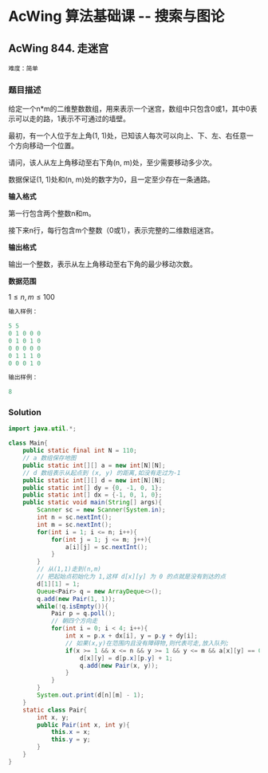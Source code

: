 # AcWing 算法基础课 -- 搜索与图论

## AcWing 844. 走迷宫  

`难度：简单`

### 题目描述

给定一个n*m的二维整数数组，用来表示一个迷宫，数组中只包含0或1，其中0表示可以走的路，1表示不可通过的墙壁。

最初，有一个人位于左上角(1, 1)处，已知该人每次可以向上、下、左、右任意一个方向移动一个位置。

请问，该人从左上角移动至右下角(n, m)处，至少需要移动多少次。

数据保证(1, 1)处和(n, m)处的数字为0，且一定至少存在一条通路。

**输入格式**

第一行包含两个整数n和m。

接下来n行，每行包含m个整数（0或1），表示完整的二维数组迷宫。

**输出格式**

输出一个整数，表示从左上角移动至右下角的最少移动次数。

**数据范围**

$1≤n,m≤100$

```r
输入样例：

5 5
0 1 0 0 0
0 1 0 1 0
0 0 0 0 0
0 1 1 1 0
0 0 0 1 0

输出样例：

8
```
### Solution

```java
import java.util.*;

class Main{
    public static final int N = 110;
    // a 数组保存地图
    public static int[][] a = new int[N][N];
    // d 数组表示从起点到 (x, y) 的距离,如没有走过为-1
    public static int[][] d = new int[N][N];
    public static int[] dy = {0, -1, 0, 1};
    public static int[] dx = {-1, 0, 1, 0};
    public static void main(String[] args){
        Scanner sc = new Scanner(System.in);
        int n = sc.nextInt();
        int m = sc.nextInt();
        for(int i = 1; i <= n; i++){
            for(int j = 1; j <= m; j++){
                a[i][j] = sc.nextInt();
            }
        }
        // 从(1,1)走到(n,m)
        // 把起始点初始化为 1,这样 d[x][y] 为 0 的点就是没有到达的点
        d[1][1] = 1;
        Queue<Pair> q = new ArrayDeque<>();
        q.add(new Pair(1, 1));
        while(!q.isEmpty()){
            Pair p = q.poll();
            // 朝四个方向走
            for(int i = 0; i < 4; i++){
                int x = p.x + dx[i], y = p.y + dy[i];
                // 如果(x,y)在范围内且没有障碍物,则代表可走,放入队列;
                if(x >= 1 && x <= n && y >= 1 && y <= m && a[x][y] == 0 && d[x][y] == 0){
                    d[x][y] = d[p.x][p.y] + 1;
                    q.add(new Pair(x, y));
                }
            }
        }
        System.out.print(d[n][m] - 1);
    }
    static class Pair{
        int x, y;
        public Pair(int x, int y){
            this.x = x;
            this.y = y;
        }
    }
}
```